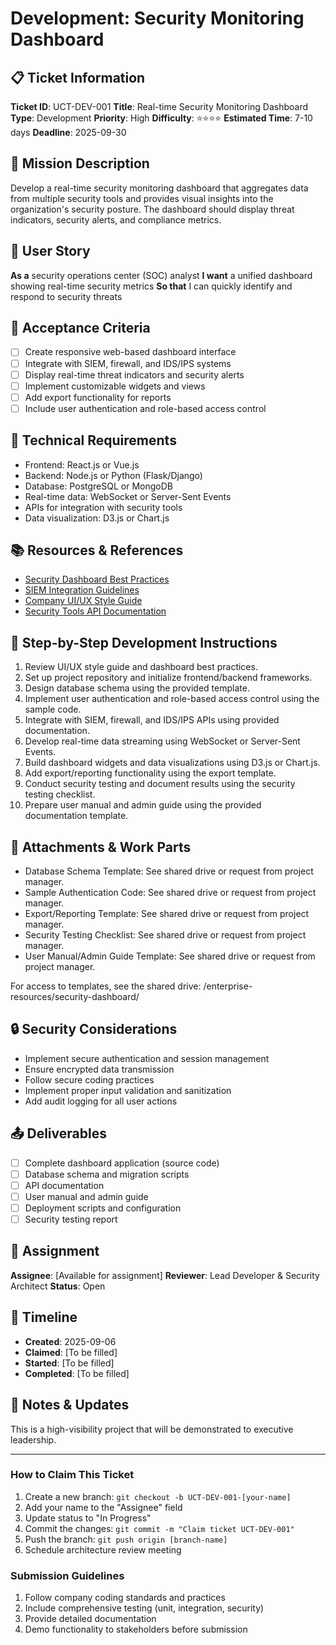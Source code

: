 # Development: Security Monitoring Dashboard

## 📋 Ticket Information

**Ticket ID**: UCT-DEV-001
**Title**: Real-time Security Monitoring Dashboard
**Type**: Development
**Priority**: High
**Difficulty**: ⭐⭐⭐⭐
**Estimated Time**: 7-10 days
**Deadline**: 2025-09-30

## 🎯 Mission Description

Develop a real-time security monitoring dashboard that aggregates data from multiple security tools and provides visual insights into the organization's security posture. The dashboard should display threat indicators, security alerts, and compliance metrics.

## 👤 User Story

**As a** security operations center (SOC) analyst
**I want** a unified dashboard showing real-time security metrics
**So that** I can quickly identify and respond to security threats

## 📝 Acceptance Criteria

- [ ] Create responsive web-based dashboard interface
- [ ] Integrate with SIEM, firewall, and IDS/IPS systems
- [ ] Display real-time threat indicators and security alerts
- [ ] Implement customizable widgets and views
- [ ] Add export functionality for reports
- [ ] Include user authentication and role-based access control

## 🔧 Technical Requirements

- Frontend: React.js or Vue.js
- Backend: Node.js or Python (Flask/Django)
- Database: PostgreSQL or MongoDB
- Real-time data: WebSocket or Server-Sent Events
- APIs for integration with security tools
- Data visualization: D3.js or Chart.js

## 📚 Resources & References

- [Security Dashboard Best Practices](https://www.sans.org/)
- [SIEM Integration Guidelines](/enterprise-resources/siem-integration-guidelines.pdf)
- [Company UI/UX Style Guide](/enterprise-resources/ui-ux-style-guide.pdf)
- [Security Tools API Documentation](/enterprise-resources/security-tools-api-docs.pdf)

## 📝 Step-by-Step Development Instructions

1. Review UI/UX style guide and dashboard best practices.
2. Set up project repository and initialize frontend/backend frameworks.
3. Design database schema using the provided template.
4. Implement user authentication and role-based access control using the sample code.
5. Integrate with SIEM, firewall, and IDS/IPS APIs using provided documentation.
6. Develop real-time data streaming using WebSocket or Server-Sent Events.
7. Build dashboard widgets and data visualizations using D3.js or Chart.js.
8. Add export/reporting functionality using the export template.
9. Conduct security testing and document results using the security testing checklist.
10. Prepare user manual and admin guide using the provided documentation template.

## 📎 Attachments & Work Parts

- Database Schema Template: See shared drive or request from project manager.
- Sample Authentication Code: See shared drive or request from project manager.
- Export/Reporting Template: See shared drive or request from project manager.
- Security Testing Checklist: See shared drive or request from project manager.
- User Manual/Admin Guide Template: See shared drive or request from project manager.

For access to templates, see the shared drive: /enterprise-resources/security-dashboard/

## 🔒 Security Considerations

- Implement secure authentication and session management
- Ensure encrypted data transmission
- Follow secure coding practices
- Implement proper input validation and sanitization
- Add audit logging for all user actions

## 📤 Deliverables

- [ ] Complete dashboard application (source code)
- [ ] Database schema and migration scripts
- [ ] API documentation
- [ ] User manual and admin guide
- [ ] Deployment scripts and configuration
- [ ] Security testing report

## 👥 Assignment

**Assignee**: [Available for assignment]
**Reviewer**: Lead Developer & Security Architect
**Status**: Open

## 📅 Timeline

- **Created**: 2025-09-06
- **Claimed**: [To be filled]
- **Started**: [To be filled]
- **Completed**: [To be filled]

## 💬 Notes & Updates

This is a high-visibility project that will be demonstrated to executive leadership.

---

### How to Claim This Ticket

1. Create a new branch: `git checkout -b UCT-DEV-001-[your-name]`
2. Add your name to the "Assignee" field
3. Update status to "In Progress"
4. Commit the changes: `git commit -m "Claim ticket UCT-DEV-001"`
5. Push the branch: `git push origin [branch-name]`
6. Schedule architecture review meeting

### Submission Guidelines

1. Follow company coding standards and practices
2. Include comprehensive testing (unit, integration, security)
3. Provide detailed documentation
4. Demo functionality to stakeholders before submission
